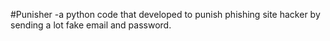 #Punisher
-a python code that developed to punish phishing site hacker by sending a lot fake email and password.
